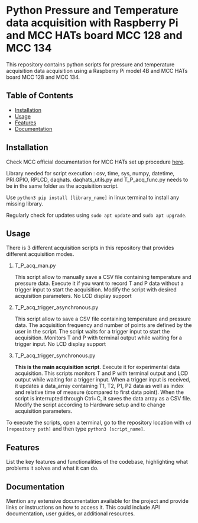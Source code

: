 # Python Pressure and Temperature data acquisition with Raspberry Pi and MCC HATs board MCC 128 and MCC 134

This repository contains python scripts for pressure and temperature acquisition data acquisition using a Raspberry Pi model 4B and MCC HATs board MCC 128 and MCC 134.

## Table of Contents

- [Installation](#installation)
- [Usage](#usage)
- [Features](#features)
- [Documentation](#documentation)

## Installation

Check MCC official documentation for MCC HATs set up procedure [here](https://mccdaq.github.io/daqhats/install.html).

Library needed for script execution : csv, time, sys, numpy, datetime, PRI.GPIO, RPLCD, daqhats. daqhats_utils.py and T_P_acq_func.py needs to be in the same folder as the acquisition script.

Use `python3 pip install [library_name]` in linux terminal to install any missing library.

Regularly check for updates using `sudo apt update` and `sudo apt upgrade`.


## Usage

There is 3 different acquisition scripts in this repository that provides different acquisition modes.

1. T_P_acq_man.py

     This script allow to manually save a CSV file containing temperature and pressure data. Execute it if you want to record T and P data without a trigger input to start the acquisition. Modify the script with desired acquisition parameters. No LCD display support

2. T_P_acq_trigger_asynchronous.py

     This script allow to save a CSV file containing temperature and pressure data. The acquisition frequency and number of points are defined by the user in the script. The script waits for a trigger input to start the acquisition. Monitors T and P with terminal output while waiting for a trigger input. No LCD display support

3. T_P_acq_trigger_synchronous.py

     **This is the main acquisition script**. Execute it for experimental data acquisition. This scripts monitors T and P with terminal output and LCD output while waiting for a trigger input. When a trigger input is received, it updates a data_array containing T1, T2, P1, P2 data as well as index and relative time of measure (compared to first data point). When the script is interrupted through Ctrl+C, it saves the data array as a CSV file. Modify the script according to Hardware setup and to change acquisition parameters.

To execute the scripts, open a terminal, go to the repository location with `cd [repository path]` and then type `python3 [script_name]`.

## Features

List the key features and functionalities of the codebase, highlighting what problems it solves and what it can do.

## Documentation

Mention any extensive documentation available for the project and provide links or instructions on how to access it. This could include API documentation, user guides, or additional resources.

